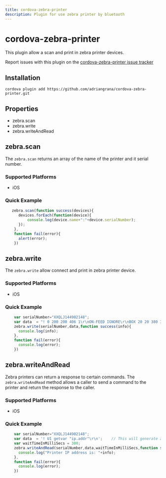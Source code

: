```yaml
---
title: cordova-zebra-printer
description: Plugin for use zebra printer by bluetooth
---
```

<!--
# license: Licensed to the Apache Software Foundation (ASF) under one
#         or more contributor license agreements.  See the NOTICE file
#         distributed with this work for additional information
#         regarding copyright ownership.  The ASF licenses this file
#         to you under the Apache License, Version 2.0 (the
#         "License"); you may not use this file except in compliance
#         with the License.  You may obtain a copy of the License at
#
#           http://www.apache.org/licenses/LICENSE-2.0
#
#         Unless required by applicable law or agreed to in writing,
#         software distributed under the License is distributed on an
#         "AS IS" BASIS, WITHOUT WARRANTIES OR CONDITIONS OF ANY
#         KIND, either express or implied.  See the License for the
#         specific language governing permissions and limitations
#         under the License.
-->


# cordova-zebra-printer

This plugin allow a  scan and print in zebra printer devices.

Report issues with this plugin on the [cordova-zebra-printer issue tracker](https://github.com/adriangrana/cordova-zebra-printer/issues)


## Installation

    cordova plugin add https://github.com/adriangrana/cordova-zebra-printer.git

## Properties

- zebra.scan
- zebra.write
- zebra.writeAndRead

## zebra.scan

The `zebra.scan` returns an array of the name of the printer and it serial number.

### Supported Platforms

- iOS

### Quick Example

```js
   zebra.scan(function success(devices){
      devices.forEach(function(device){
          console.log(device.name+":"+device.serialNumber);
      });
    },
    function fail(error){
      alert(error);
    })
```
## zebra.write

The `zebra.write` allow connect and print in zebra printer device.

### Supported Platforms

- iOS

### Quick Example

```js
    var serialNumber="XXQLJ144902148";
    var data  = "! 0 200 200 406 1\r\nON-FEED IGNORE\r\nBOX 20 20 380 380 8\r\nT 0 6 137 177 TEST\r\nPRINT\r\n";;
    zebra.write(serialNumber,data,function success(info){
      console.log(info);
    },
    function fail(error){
      console.log(error);
    })
```

## zebra.writeAndRead

Zebra printers can return a response to certain commands. The `zebra.writeAndRead` method allows a caller to send a command to the printer and return the response to the caller.

### Supported Platforms

- iOS

### Quick Example
```js
    var serialNumber="XXQLJ144902148";
    var data  = '! U1 getvar "ip.addr"\r\n';    // This will generate a response containing the printers IP address
    var waitTimeInMilliSecs = 300;
    zebra.writeAndRead(serialNumber,data,waitTimeInMilliSecs,function success(info){
      console.log("Printer IP address is: "+info);
    },
    function fail(error){
      console.log(error);
    })
```

